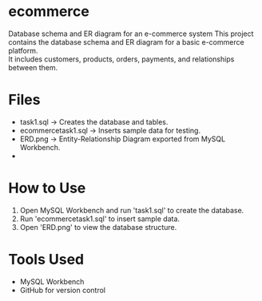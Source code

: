 # ecommerce
Database schema and ER diagram for an e-commerce system
This project contains the database schema and ER diagram for a basic e-commerce platform.  
It includes customers, products, orders, payments, and relationships between them.

 # Files
- task1.sql → Creates the database and tables.  
- ecommercetask1.sql → Inserts sample data for testing.  
- ERD.png → Entity-Relationship Diagram exported from MySQL Workbench.
- 
# How to Use
1. Open MySQL Workbench and run 'task1.sql' to create the database.  
2. Run 'ecommercetask1.sql' to insert sample data.  
3. Open 'ERD.png' to view the database structure.  

# Tools Used
- MySQL Workbench  
- GitHub for version control 
